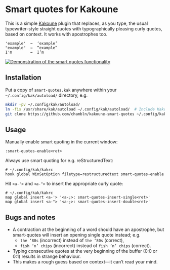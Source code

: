 # Smart quotes for Kakoune

This is a simple [Kakoune](https://kakoune.org) plugin that replaces, as
you type, the usual typewriter-style straight quotes with
typographically pleasing curly quotes, based on context. It works with
apostrophes too.

    'example'  →  ‘example’
    "example"  →  “example”
    I'm        →  I’m

[![Demonstration of the smart quotes
functionality](https://asciinema.org/a/9mfchs3KboH7EAwgGSV86F034.svg)](https://asciinema.org/a/9mfchs3KboH7EAwgGSV86F034)

## Installation

Put a copy of `smart-quotes.kak` anywhere within your
`~/.config/kak/autoload/` directory, e.g.

``` bash
mkdir -pv ~/.config/kak/autoload/
ln -fis /usr/share/kak/autoload ~/.config/kak/autoload/  # Include Kakoune’s defaults
git clone https://github.com/chambln/kakoune-smart-quotes ~/.config/kak/autoload/kakoune-smart-quotes
```

## Usage

Manually enable smart quoting in the current window:

    :smart-quotes-enable<ret>

Always use smart quoting for e.g. reStructuredText:

    # ~/.config/kak/kakrc
    hook global WinSetOption filetype=restructuredtext smart-quotes-enable

Hit `<a-'>` and `<a-">` to insert the appropriate curly quote:

    # ~/.config/kak/kakrc
    map global insert <a-'> '<a-;>: smart-quotes-insert-single<ret>'
    map global insert <a-"> '<a-;>: smart-quotes-insert-double<ret>'

## Bugs and notes

  - A contraction at the beginning of a word should have an apostrophe,
    but smart-quotes will insert an opening single quote instead; e.g.
      - `the ‘80s` (incorrect) instead of `the ’80s` (correct),
      - `fish ‘n’ chips` (incorrect) instead of `fish ’n’ chips`
        (correct).
  - Typing consecutive quotes at the very beginning of the buffer (0:0
    or 0:1) results in strange behaviour.
  - This makes a rough guess based on context—it can’t read your mind.
